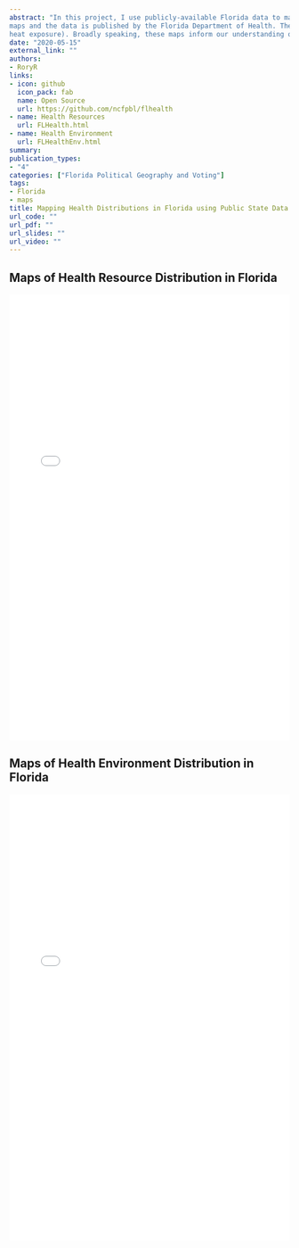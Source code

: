 ```yaml
---
abstract: "In this project, I use publicly-available Florida data to map distributions of both health resources and environments by county. The ggplot2 R package is utilized for the construction of these
maps and the data is published by the Florida Department of Health. The first group of maps deals with the availability of a variety of health resources, including physician numbers and hospital beds per county. The second group of maps details the distribution of what I label health environments. These categories include factors that could prove detrimental to one's ability to live a healthy, active life (such as vacant housing and 
heat exposure). Broadly speaking, these maps inform our understanding of health policy and politics disparities across Florida's counties and the hidden costs relevant to their existence. This project serves as a starting point for using state sources to clean data, constructing maps with different scales, and interpreting their meaning with relevant background information."
date: "2020-05-15"
external_link: ""
authors:
- RoryR
links:
- icon: github
  icon_pack: fab
  name: Open Source
  url: https://github.com/ncfpbl/flhealth
- name: Health Resources
  url: FLHealth.html
- name: Health Environment
  url: FLHealthEnv.html
summary: 
publication_types:
- "4"
categories: ["Florida Political Geography and Voting"]
tags:
- Florida
- maps
title: Mapping Health Distributions in Florida using Public State Data
url_code: ""
url_pdf: ""
url_slides: ""
url_video: ""
---
```


## Maps of Health Resource Distribution in Florida

<embed src="./FLHealth.html" width="100%" height="800" frameborder="0" allowfullscreen>


## Maps of Health Environment Distribution in Florida

<embed src="./FLHealthEnv.html" width="100%" height="800" frameborder="0" allowfullscreen>